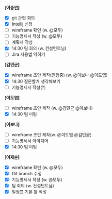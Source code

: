**[이승연]**

- [x]  git 관련 회의
- [x]  Intellij 신청
- [ ]  wireframe 확인 (w. @모두)
- [ ]  기능명세서 작성 (w. @모두)
- [ ]  계획서 작성
- [x]  14:30 팀 회의 (w. 컨설턴트님)
- [ ]  Jira 사용법 익히기

**[김민균]**

- [x]  wireframe 초안 제작(진행중) (w. @이보나 @이도엽)
- [x]  14:30 질문할거 생각해보기
- [ ]  기능명세서 작성(?)

**[이도엽]**

- [ ]  wireframe 초안 제작 (w. @김민균 @이보나)
- [x]  14:30 팀 미팅

**[이보나]**

- [ ]  wireframe 초안 제작(w. @이도엽 @김민균)
- [ ]  기능명세서 아이디어
- [x]  14:30 팀 미팅

**[이재순]**

- [x]  wireframe 확인 (w. @모두)
- [x]  Git branch 수정
- [x]  기능명세서 작성 (w. @모두)
- [x]  팀 회의 (w. 컨설턴트님)
- [x]  일정표 기본 틀 작성
